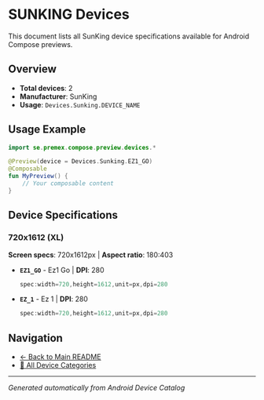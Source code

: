 # SUNKING Devices

This document lists all SunKing device specifications available for Android Compose previews.

## Overview

- **Total devices**: 2
- **Manufacturer**: SunKing
- **Usage**: `Devices.Sunking.DEVICE_NAME`

## Usage Example

```kotlin
import se.premex.compose.preview.devices.*

@Preview(device = Devices.Sunking.EZ1_GO)
@Composable
fun MyPreview() {
    // Your composable content
}
```

## Device Specifications

### 720x1612 (XL)

**Screen specs**: 720x1612px | **Aspect ratio**: 180:403

- **`EZ1_GO`** - Ez1 Go | **DPI**: 280
  ```kotlin
  spec:width=720,height=1612,unit=px,dpi=280
  ```

- **`EZ_1`** - Ez 1 | **DPI**: 280
  ```kotlin
  spec:width=720,height=1612,unit=px,dpi=280
  ```

## Navigation

- [← Back to Main README](../../README.md)
- [📱 All Device Categories](../README.md)

---
*Generated automatically from Android Device Catalog*
